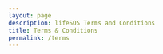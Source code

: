 ```yaml
---
layout: page
description: lifeSOS Terms and Conditions
title: Terms & Conditions
permalink: /terms
---
```

